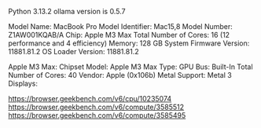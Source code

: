 Python 3.13.2
ollama version is 0.5.7

Model Name: MacBook Pro
  Model Identifier: Mac15,8
  Model Number: Z1AW001KQAB/A
  Chip: Apple M3 Max
  Total Number of Cores: 16 (12 performance and 4 efficiency)
  Memory: 128 GB
  System Firmware Version: 11881.81.2
  OS Loader Version: 11881.81.2

Apple M3 Max:
  Chipset Model: Apple M3 Max
  Type: GPU
  Bus: Built-In
  Total Number of Cores: 40
  Vendor: Apple (0x106b)
  Metal Support: Metal 3
  Displays:

https://browser.geekbench.com/v6/cpu/10235074
https://browser.geekbench.com/v6/compute/3585512
https://browser.geekbench.com/v6/compute/3585495
